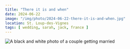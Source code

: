 ```yaml
---
title: "There it is and when"
date: 2024-06-22
image: "/img/photo/2024-06-22-there-it-is-and-when.jpg"
location: St. Loup-des-Vignes
tags: [ wedding, sarah, jack, france ]
---
```


![A black and white photo of a couple getting married](/img/photo/2024-06-22-there-it-is-and-when.jpg)
